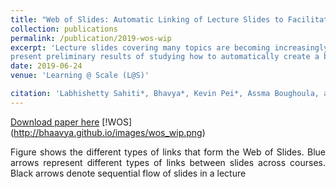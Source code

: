 ```yaml
---
title: "Web of Slides: Automatic Linking of Lecture Slides to Facilitate Navigation"
collection: publications
permalink: /publication/2019-wos-wip
excerpt: 'Lecture slides covering many topics are becoming increasingly available online, but they are scattered, making it a challenge for anyone to instantly access all slides relevant to a learning context. To address this challenge, we propose to create links between those scattered slides to form a Web of Slides (WOS). Using the sequential nature of slides, we
present preliminary results of studying how to automatically create a basic link based on similarity of slides as an initial step toward the vision of WOS. We also explore interesting future research directions using different link types and the unique features of slides.'
date: 2019-06-24
venue: 'Learning @ Scale (L@S)'

citation: 'Labhishetty Sahiti*, Bhavya*, Kevin Pei*, Assma Boughoula, and Chengxiang Zhai. "Web of Slides: Automatic Linking of Lecture Slides to Facilitate Navigation.", <i>In Proceedings of the Sixth (2019) ACM Conference on Learning@ Scale (L@S), <\i> 2019.'
---
```



[Download paper here](http://bhaavya.github.io/files/wos_wip.pdf)
[!WOS] (http://bhaavya.github.io/images/wos_wip.png)

<div style="text-align: justify"> Figure shows the different types of links that form the Web of Slides. Blue arrows represent different types of links between slides across courses. Black arrows denote sequential flow of slides in a lecture
</div>



